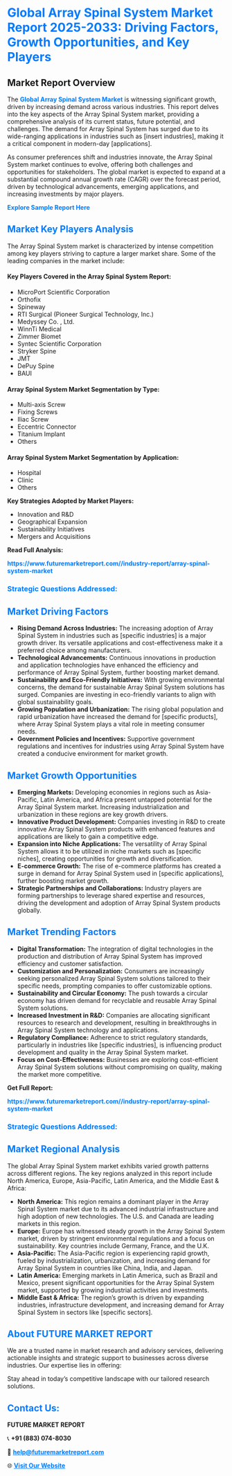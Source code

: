 <h1 style="color: #007BFF;">Global Array Spinal System Market Report 2025-2033: Driving Factors, Growth Opportunities, and Key Players</h1>

<section id="overview">
<h2>Market Report Overview</h2>
<p>The <a href="https://www.futuremarketreport.com//industry-report/array-spinal-system-market" style="color: #007BFF; text-decoration: none;"><strong>Global Array Spinal System Market</strong></a> is witnessing significant growth, driven by increasing demand across various industries. This report delves into the key aspects of the Array Spinal System market, providing a comprehensive analysis of its current status, future potential, and challenges. The demand for Array Spinal System has surged due to its wide-ranging applications in industries such as [insert industries], making it a critical component in modern-day [applications].</p>
<p>As consumer preferences shift and industries innovate, the Array Spinal System market continues to evolve, offering both challenges and opportunities for stakeholders. The global market is expected to expand at a substantial compound annual growth rate (CAGR) over the forecast period, driven by technological advancements, emerging applications, and increasing investments by major players.</p>
</section>

<section id="overview">
<p><a href="https://www.futuremarketreport.com//request-sample/reportId=78823" style="color: #007BFF; text-decoration: none;"><strong>Explore Sample Report Here</strong></a></p>
</section>

<section id="key-players">
<h2 style="color: #007BFF;">Market Key Players Analysis</h2>
<p>The Array Spinal System market is characterized by intense competition among key players striving to capture a larger market share. Some of the leading companies in the market include:</p>
<h4>Key Players Covered in the Array Spinal System Report:</h4>
<ul><li>MicroPort Scientific Corporation</li><li>Orthofix</li><li>Spineway</li><li>RTI Surgical (Pioneer Surgical Technology, Inc.)</li><li>Medyssey Co. , Ltd.</li><li>WinnTi Medical</li><li>Zimmer Biomet</li><li>Syntec Scientific Corporation</li><li>Stryker Spine</li><li>JMT</li><li>DePuy Spine</li><li>BAUI</li></ul>
<h4>Array Spinal System Market Segmentation by Type:</h4>
<ul><li>Multi-axis Screw</li><li>Fixing Screws</li><li>Iliac Screw</li><li>Eccentric Connector</li><li>Titanium Implant</li><li>Others</li></ul>

<h4>Array Spinal System Market Segmentation by Application:</h4>
<ul><li>Hospital</li><li>Clinic</li><li>Others</li></ul>
<p><strong>Key Strategies Adopted by Market Players:</strong></p>
<ul>
<li>Innovation and R&D</li>
<li>Geographical Expansion</li>
<li>Sustainability Initiatives</li>
<li>Mergers and Acquisitions</li>
</ul>
</section>

<section>
<p><strong>Read Full Analysis: </strong></p><a href="https://www.futuremarketreport.com//industry-report/array-spinal-system-market" style="color: #007BFF; text-decoration: none;"><strong>https://www.futuremarketreport.com//industry-report/array-spinal-system-market</strong></a>
<h3 style="color: #007BFF;">Strategic Questions Addressed:</h3>
</section>

<section id="driving-factors">
<h2 style="color: #007BFF;">Market Driving Factors</h2>
<ul>
<li><strong>Rising Demand Across Industries:</strong> The increasing adoption of Array Spinal System in industries such as [specific industries] is a major growth driver. Its versatile applications and cost-effectiveness make it a preferred choice among manufacturers.</li>
<li><strong>Technological Advancements:</strong> Continuous innovations in production and application technologies have enhanced the efficiency and performance of Array Spinal System, further boosting market demand.</li>
<li><strong>Sustainability and Eco-Friendly Initiatives:</strong> With growing environmental concerns, the demand for sustainable Array Spinal System solutions has surged. Companies are investing in eco-friendly variants to align with global sustainability goals.</li>
<li><strong>Growing Population and Urbanization:</strong> The rising global population and rapid urbanization have increased the demand for [specific products], where Array Spinal System plays a vital role in meeting consumer needs.</li>
<li><strong>Government Policies and Incentives:</strong> Supportive government regulations and incentives for industries using Array Spinal System have created a conducive environment for market growth.</li>
</ul>
</section>

<section id="growth-opportunities">
<h2 style="color: #007BFF;">Market Growth Opportunities</h2>
<ul>
<li><strong>Emerging Markets:</strong> Developing economies in regions such as Asia-Pacific, Latin America, and Africa present untapped potential for the Array Spinal System market. Increasing industrialization and urbanization in these regions are key growth drivers.</li>
<li><strong>Innovative Product Development:</strong> Companies investing in R&D to create innovative Array Spinal System products with enhanced features and applications are likely to gain a competitive edge.</li>
<li><strong>Expansion into Niche Applications:</strong> The versatility of Array Spinal System allows it to be utilized in niche markets such as [specific niches], creating opportunities for growth and diversification.</li>
<li><strong>E-commerce Growth:</strong> The rise of e-commerce platforms has created a surge in demand for Array Spinal System used in [specific applications], further boosting market growth.</li>
<li><strong>Strategic Partnerships and Collaborations:</strong> Industry players are forming partnerships to leverage shared expertise and resources, driving the development and adoption of Array Spinal System products globally.</li>
</ul>
</section>

<section id="trending-factors">
<h2 style="color: #007BFF;">Market Trending Factors</h2>
<ul>
<li><strong>Digital Transformation:</strong> The integration of digital technologies in the production and distribution of Array Spinal System has improved efficiency and customer satisfaction.</li>
<li><strong>Customization and Personalization:</strong> Consumers are increasingly seeking personalized Array Spinal System solutions tailored to their specific needs, prompting companies to offer customizable options.</li>
<li><strong>Sustainability and Circular Economy:</strong> The push towards a circular economy has driven demand for recyclable and reusable Array Spinal System solutions.</li>
<li><strong>Increased Investment in R&D:</strong> Companies are allocating significant resources to research and development, resulting in breakthroughs in Array Spinal System technology and applications.</li>
<li><strong>Regulatory Compliance:</strong> Adherence to strict regulatory standards, particularly in industries like [specific industries], is influencing product development and quality in the Array Spinal System market.</li>
<li><strong>Focus on Cost-Effectiveness:</strong> Businesses are exploring cost-efficient Array Spinal System solutions without compromising on quality, making the market more competitive.</li>
</ul>
</section>

<section>
<p><strong>Get Full Report: </strong></p><a href="https://www.futuremarketreport.com//industry-report/array-spinal-system-market" style="color: #007BFF; text-decoration: none;"><strong>https://www.futuremarketreport.com//industry-report/array-spinal-system-market</strong></a>
<h3 style="color: #007BFF;">Strategic Questions Addressed:</h3>
</section>


<section id="regional-analysis">
<h2 style="color: #007BFF;">Market Regional Analysis</h2>
<p>The global Array Spinal System market exhibits varied growth patterns across different regions. The key regions analyzed in this report include North America, Europe, Asia-Pacific, Latin America, and the Middle East & Africa:</p>
<ul>
<li><strong>North America:</strong> This region remains a dominant player in the Array Spinal System market due to its advanced industrial infrastructure and high adoption of new technologies. The U.S. and Canada are leading markets in this region.</li>
<li><strong>Europe:</strong> Europe has witnessed steady growth in the Array Spinal System market, driven by stringent environmental regulations and a focus on sustainability. Key countries include Germany, France, and the U.K.</li>
<li><strong>Asia-Pacific:</strong> The Asia-Pacific region is experiencing rapid growth, fueled by industrialization, urbanization, and increasing demand for Array Spinal System in countries like China, India, and Japan.</li>
<li><strong>Latin America:</strong> Emerging markets in Latin America, such as Brazil and Mexico, present significant opportunities for the Array Spinal System market, supported by growing industrial activities and investments.</li>
<li><strong>Middle East & Africa:</strong> The region’s growth is driven by expanding industries, infrastructure development, and increasing demand for Array Spinal System in sectors like [specific sectors].</li>
</ul>
</section>

<footer>
<h2 style="color: #007BFF;">About FUTURE MARKET REPORT</h2>
<p>We are a trusted name in market research and advisory services, delivering actionable insights and strategic support to businesses across diverse industries. Our expertise lies in offering:</p>

<p>Stay ahead in today’s competitive landscape with our tailored research solutions.</p>

<h2 style="color: #007BFF;">Contact Us:</h2>
<p><strong>FUTURE MARKET REPORT</strong></p>
<p>📞 <strong>+91 (883) 074-8030</strong></p>
<p>📧 <strong><a href="mailto:help@futuremarketreport.com" style="color: #007BFF;">help@futuremarketreport.com</a></strong></p>
<p>🌐 <strong><a href="https://www.futuremarketreport.com/" style="color: #007BFF;">Visit Our Website</a></strong></p>
</footer>